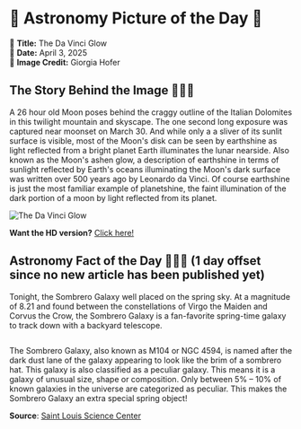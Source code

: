 # 🌌 Astronomy Picture of the Day 🌌
🔭 **Title:** The Da Vinci Glow  
📅 **Date:** April 3, 2025  
📸 **Image Credit:** Giorgia Hofer  

## The Story Behind the Image 🧑‍🚀🔭
A 26 hour old Moon poses behind the craggy outline of the Italian Dolomites in this twilight mountain and skyscape. The one second long exposure was captured near moonset on March 30. And while only a a sliver of its sunlit surface is visible, most of the Moon's disk can be seen by earthshine as light reflected from a bright planet Earth illuminates the lunar nearside. Also known as the Moon's ashen glow, a description of earthshine in terms of sunlight reflected by Earth's oceans illuminating the Moon's dark surface was written over 500 years ago by Leonardo da Vinci. Of course earthshine is just the most familiar example of planetshine, the faint illumination of the dark portion of a moon by light reflected from its planet.

![The Da Vinci Glow](https://apod.nasa.gov/apod/image/2504/GHR5997Luna1giornofirmapicc1024.jpg)

**Want the HD version?** [Click here!](https://apod.nasa.gov/apod/image/2504/GHR5997Luna1giornofirmapicc.jpg)

## Astronomy Fact of the Day 👩‍🚀🚀 (1 day offset since no new article has been published yet)
<p>Tonight, the Sombrero Galaxy well placed on the spring sky. At a magnitude of 8.21 and found between the constellations of Virgo the Maiden and Corvus the Crow, the Sombrero Galaxy is a fan-favorite spring-time galaxy to track down with a backyard telescope.</p>
<p><img src="https://www.slsc.org/wp-content/uploads/2025/03/apr-2.jpg" alt=""/></p>
<p>The Sombrero Galaxy, also known as M104 or NGC 4594, is named after the dark dust lane of the galaxy appearing to look like the brim of a sombrero hat. This galaxy is also classified as a peculiar galaxy. This means it is a galaxy of unusual size, shape or composition. Only between 5% – 10% of known galaxies in the universe are categorized as peculiar. This makes the Sombrero Galaxy an extra special spring object!</p>

**Source**: [Saint Louis Science Center](https://www.slsc.org/astronomy-fact-of-the-day-april-2-2025/)
